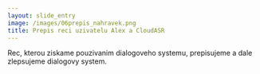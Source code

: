 ```yaml
---
layout: slide_entry
image: /images/06prepis_nahravek.png
title: Prepis reci uzivatelu Alex a CloudASR 
---
```

Rec, kterou ziskame pouzivanim dialogoveho systemu, prepisujeme a dale zlepsujeme dialogovy system.
